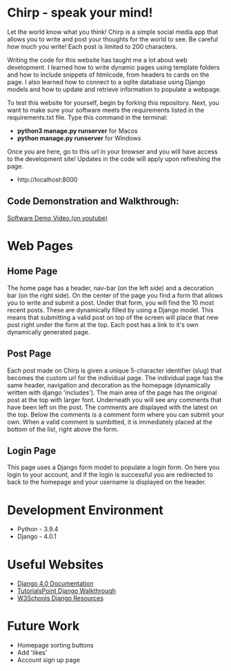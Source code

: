 # Chirp - speak your mind!

Let the world know what you think! Chirp is a simple social media app
that allows you to write and post your thoughts for the world to see.
Be careful how much you write! Each post is limited to 200 characters.

Writing the code for this website has taught me a lot about web development.
I learned how to write dynamic pages using template folders and how to
include snippets of htmlcode, from headers to cards on the page.
I also learned how to connect to a sqlite database using Django models
and how to update and retrieve information to populate a webpage.

To test this website for yourself, begin by forking this repository.
Next, you want to make sure your software meets the requirements
listed in the requirements.txt file. Type this command in the terminal:

* **python3 manage.py runserver** for Macos
* **python manage.py runserver** for Windows

Once you are here, go to this url in your browser and you will have
access to the development site! Updates in the code will apply upon
refreshing the page.

* http://localhost:8000


## Code Demonstration and Walkthrough:

[Software Demo Video (on youtube)](https://youtu.be/mGlcEQ5RA6Q)

# Web Pages

## Home Page

The home page has a header, nav-bar (on the left side)
and a decoration bar (on the right side). On the center of
the page you find a form that allows you to write and
submit a post. Under that form, you will find the 10 most
recent posts. These are dynamically filled by using a
Django model. This means that submitting a valid post on
top of the screen will place that new post right under
the form at the top. Each post has a link to it's own
dynamically generated page.

## Post Page

Each post made on Chirp is given a unique 5-character
identifier (slug) that becomes the custom url for the
individual page. The individual page has the same header,
navigation and decoration as the homepage (dynamically
written with django 'includes'). The main area of the page
has the original post at the top with larger font.
Underneath you will see any comments that have been left
on the post. The comments are displayed with the latest
on the top. Below the comments is a comment form where
you can submit your own. When a valid comment is sumbitted,
it is immediately placed at the bottom of the list, right
above the form.

## Login Page

This page uses a Django form model to populate a login
form. On here you login to your account, and if the login
is successful you are redirected to back to the homepage
and your username is displayed on the header.

# Development Environment

* Python - 3.9.4
* Django - 4.0.1

# Useful Websites

* [Django 4.0 Documentation](https://docs.djangoproject.com/en/4.0/)
* [TutorialsPoint Django Walkthrough](https://www.tutorialspoint.com/django/index.htm)
* [W3Schools Django Resources](https://www.w3schools.com/django/index.php)

# Future Work

* Homepage sorting buttons
* Add 'likes'
* Account sign up page